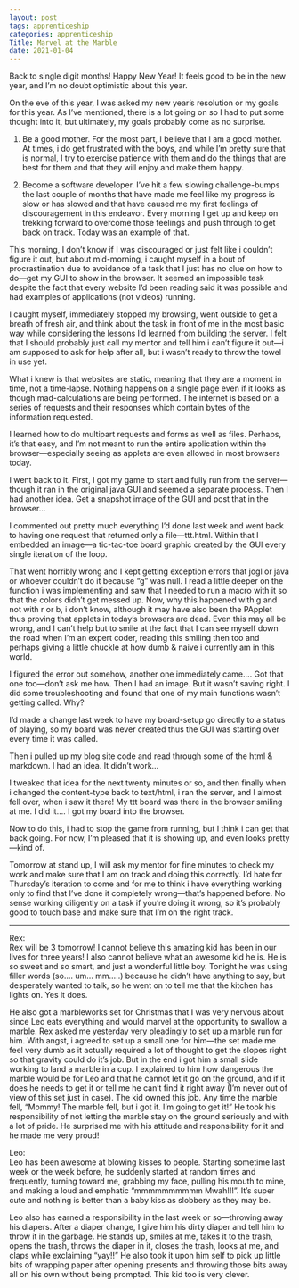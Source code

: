 ```yaml
---
layout: post 
tags: apprenticeship
categories: apprenticeship
Title: Marvel at the Marble
date: 2021-01-04
---
```


Back to single digit months!  Happy New Year!  It feels good to be in the new year, and I’m no doubt optimistic about this year.  

On the eve of this year, I was asked my new year’s resolution or my goals for this year.  As I’ve mentioned, there is a lot going on so I had to put some thought into it, but ultimately, my goals probably come as no surprise.

1.  Be a good mother.  For the most part, I believe that I am a good mother.  At times, i do get frustrated with the boys, and while I’m pretty sure that is normal, I try to exercise patience with them and do the things that are best for them and that they will enjoy and make them happy. 

2.  Become a software developer.  I’ve hit a few slowing challenge-bumps the last couple of months that have made me feel like my progress is slow or has slowed and that have caused me my first feelings of discouragement in this endeavor.  Every morning I get up and keep on trekking forward to overcome those feelings and push through to get back on track.  Today was an example of that.

This morning, I don’t know if I was discouraged or just felt like i couldn’t figure it out, but about mid-morning, i caught myself in a bout of procrastination due to avoidance of a task that I just has no clue on how to do—get my GUI to show in the browser.  It seemed an impossible task despite the fact that every website I’d been reading said it was possible and had examples of applications (not videos) running.  

I caught myself, immediately stopped my browsing, went outside to get a breath of fresh air, and think about the task in front of me in the most basic way while considering the lessons I’d learned from building the server.  I felt that I should probably just call my mentor and tell him i can’t figure it out—i am supposed to ask for help after all, but i wasn’t ready to throw the towel in use yet.  

What i knew is that websites are static, meaning that they are a moment in time, not a time-lapse.  Nothing happens on a single page even if it looks as though mad-calculations are being performed.  The internet is based on a series of requests and their responses which contain bytes of the information requested.  

I learned how to do multipart requests and forms as well as files.  Perhaps, it’s that easy, and I’m not meant to run the entire application within the browser—especially seeing as applets are even allowed in most browsers today.  

I went back to it.  First, I got my game to start and fully run from the server—though it ran in the original java GUI and seemed a separate process.  Then I had another idea.  Get a snapshot image of the GUI and post that in the browser…

I commented out pretty much everything I’d done last week and went back to having one request that returned only a file—ttt.html.  Within that I embedded an image—a tic-tac-toe board graphic created by the GUI every single iteration of the loop. 

That went horribly wrong and I kept getting exception errors that jogl or java or whoever couldn’t do it because “g” was null.  I read a little deeper on the function i was implementing and saw that I needed to run a macro with it so that the colors didn’t get messed up.  Now, why this happened with g and not with r or b, i don’t know, although it may have also been the PApplet thus proving that applets in today’s browsers are dead.  Even this may all be wrong, and I can’t help but to smile at the fact that I can see myself down the road when I’m an expert coder, reading this smiling then too and perhaps giving a little chuckle at how dumb & naive i currently am in this world.  

I figured the error out somehow, another one immediately came…. Got that one too—don’t ask me how.  Then I had an image.  But it wasn’t saving right.  I did some troubleshooting and found that one of my main functions wasn’t getting called.  Why? 

I’d made a change last week to have my board-setup go directly to a status of playing, so my board was never created thus the GUI was starting over every time it was called.  

Then i pulled up my blog site code and read through some of the html & markdown.  I had an idea.  It didn’t work…

I tweaked that idea for the next twenty minutes or so, and then finally when i changed the content-type back to text/html, i ran the server, and I almost fell over, when i saw it there!  My ttt board was there in the browser smiling at me.  I did it…. I got my board into the browser.  

Now to do this, i had to stop the game from running, but I think i can get that back going.  For now, I’m pleased that it is showing up, and even looks pretty—kind of.  

Tomorrow at stand up, I will ask my mentor for fine minutes to check my work and make sure that I am on track and doing this correctly.  I’d hate for Thursday’s iteration to come and for me to think i have everything working only to find that I’ve done it completely wrong—that’s happened before.  No sense working diligently on a task if you’re doing it wrong, so it’s probably good to touch base and make sure that I’m on the right track.

***
Rex:  
Rex will be 3 tomorrow!  I cannot believe this amazing kid has been in our lives for three years!  I also cannot believe what an awesome kid he is.  He is so sweet and so smart, and just a wonderful little boy.  Tonight he was using filler words (so…. um… mm…..) because he didn’t have anything to say, but desperately wanted to talk, so he went on to tell me that the kitchen has lights on.  Yes it does. 

He also got a marbleworks set for Christmas that I was very nervous about since Leo eats everything and would marvel at the opportunity to swallow a marble.  Rex asked me yesterday very pleadingly to set up a marble run for him.  With angst, i agreed to set up a small one for him—the set made me feel very dumb as it actually required a lot of thought to get the slopes right so that gravity could do it’s job.  But in the end i got him a small slide working to land a marble in a cup.  I explained to him how dangerous the marble would be for Leo and that he cannot let it go on the ground, and if it does he needs to get it or tell me he can’t find it right away (I’m never out of view of this set just in case).  The kid owned this job.  Any time the marble fell, “Mommy! The marble fell, but i got it.  I’m going to get it!”  He took his responsibility of not letting the marble stay on the ground seriously and with a lot of pride.  He surprised me with his attitude and responsibility for it and he made me very proud!

Leo:  
Leo has been awesome at blowing kisses to people.  Starting sometime last week or the week before, he suddenly started at random times and frequently, turning toward me, grabbing my face, pulling his mouth to mine, and making a loud and emphatic “mmmmmmmmmm Mwah!!!”.  It’s super cute and nothing is better than a baby kiss as slobbery as they may be.  

Leo also has earned a responsibility in the last week or so—throwing away his diapers.  After a diaper change, I give him his dirty diaper and tell him to throw it in the garbage.  He stands up, smiles at me, takes it to the trash, opens the trash, throws the diaper in it, closes the trash, looks at me, and claps while exclaiming “yay!!”  He also took it upon him self to pick up little bits of wrapping paper after opening presents and throwing those bits away all on his own without being prompted.  This kid too is very clever.  

